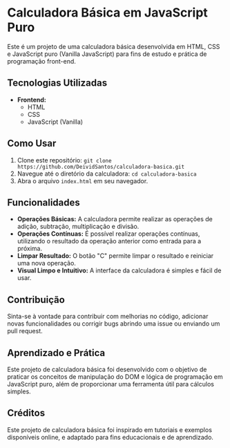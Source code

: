 # **Calculadora Básica em JavaScript Puro**

Este é um projeto de uma calculadora básica desenvolvida em HTML, CSS e JavaScript puro (Vanilla JavaScript) para fins de estudo e prática de programação front-end.

## **Tecnologias Utilizadas**

- **Frontend:**
  - HTML
  - CSS
  - JavaScript (Vanilla)

## **Como Usar**

1. Clone este repositório: `git clone https://github.com/DeividSantos/calculadora-basica.git`
2. Navegue até o diretório da calculadora: `cd calculadora-basica`
3. Abra o arquivo `index.html` em seu navegador.

## **Funcionalidades**

- **Operações Básicas:** A calculadora permite realizar as operações de adição, subtração, multiplicação e divisão.
- **Operações Contínuas:** É possível realizar operações contínuas, utilizando o resultado da operação anterior como entrada para a próxima.
- **Limpar Resultado:** O botão "C" permite limpar o resultado e reiniciar uma nova operação.
- **Visual Limpo e Intuitivo:** A interface da calculadora é simples e fácil de usar.

## **Contribuição**

Sinta-se à vontade para contribuir com melhorias no código, adicionar novas funcionalidades ou corrigir bugs abrindo uma issue ou enviando um pull request.

## **Aprendizado e Prática**

Este projeto de calculadora básica foi desenvolvido com o objetivo de praticar os conceitos de manipulação do DOM e lógica de programação em JavaScript puro, além de proporcionar uma ferramenta útil para cálculos simples.

## **Créditos**

Este projeto de calculadora básica foi inspirado em tutoriais e exemplos disponíveis online, e adaptado para fins educacionais e de aprendizado.
